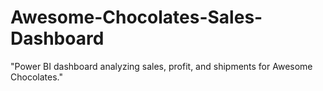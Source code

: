 # Awesome-Chocolates-Sales-Dashboard
"Power BI dashboard analyzing sales, profit, and shipments for Awesome Chocolates."
